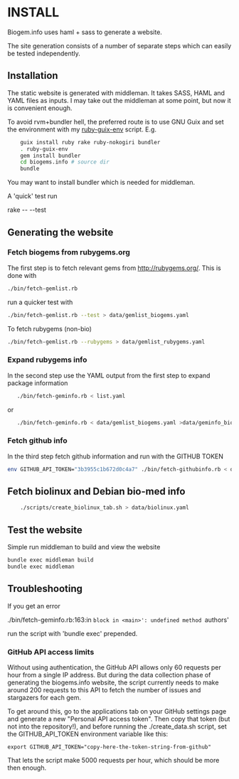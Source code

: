 # INSTALL

Biogem.info uses haml + sass to generate a website.

The site generation consists of a number of separate steps
which can easily be tested independently.

## Installation

The static website is generated with middleman. It takes SASS, HAML
and YAML files as inputs. I may take out the middleman at some point,
but now it is convenient enough.

To avoid rvm+bundler hell, the preferred route is to use GNU Guix and
set the environment with my
[ruby-guix-env](https://github.com/pjotrp/guix-notes/blob/master/scripts/ruby-guix-env)
script. E.g.

```sh
    guix install ruby rake ruby-nokogiri bundler
    . ruby-guix-env
    gem install bundler
    cd biogems.info # source dir
    bundle
```

You may want to install bundler which is needed for middleman.

A 'quick' test run

  rake -- --test

## Generating the website

### Fetch biogems from rubygems.org

The first step is to fetch relevant gems from http://rubygems.org/. This
is done with

```sh
./bin/fetch-gemlist.rb
```
  
run a quicker test with

```sh
./bin/fetch-gemlist.rb --test > data/gemlist_biogems.yaml
```

To fetch rubygems (non-bio)

```sh
./bin/fetch-gemlist.rb --rubygems > data/gemlist_rubygems.yaml
```

### Expand rubygems info

In the second step use the YAML output from the first step to expand package information

```sh
   ./bin/fetch-geminfo.rb < list.yaml
```
   
or

```sh
   ./bin/fetch-geminfo.rb < data/gemlist_biogems.yaml >data/geminfo_biogems.yaml
```

### Fetch github info

In the third step fetch github information and run with the GITHUB TOKEN

```sh
env GITHUB_API_TOKEN="3b3955c1b672d0c4a7" ./bin/fetch-githubinfo.rb < data/geminfo_biogems.yaml > data/biogems.yaml
```

## Fetch biolinux and Debian bio-med info

```sh
    ./scripts/create_biolinux_tab.sh > data/biolinux.yaml
```

## Test the website

Simple run middleman to build and view the website

```sh
bundle exec middleman build
bundle exec middleman
```

## Troubleshooting

If you get an error

  ./bin/fetch-geminfo.rb:163:in `block in <main>': undefined method `authors'

run the script with 'bundle exec' prepended.

### GitHub API access limits

Without using authentication, the GitHub API allows only 60 requests
per hour from a single IP address. But during the data collection
phase of generating the biogems.info website, the script currently
needs to make around 200 requests to this API to fetch the number of
issues and stargazers for each gem.

To get around this, go to the applications tab on your GitHub
settings page and generate a new "Personal API access token". Then
copy that token (but not into the repository!), and before running the ./create_data.sh script,
set the GITHUB_API_TOKEN environment variable like this:

    export GITHUB_API_TOKEN="copy-here-the-token-string-from-github"

That lets the script make 5000 requests per hour, which should be
more then enough.
